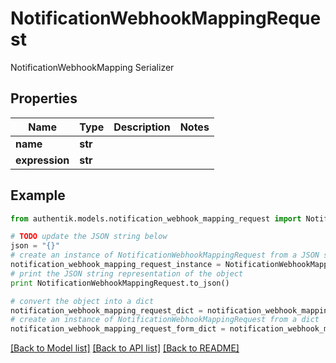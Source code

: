 # NotificationWebhookMappingRequest

NotificationWebhookMapping Serializer

## Properties
Name | Type | Description | Notes
------------ | ------------- | ------------- | -------------
**name** | **str** |  | 
**expression** | **str** |  | 

## Example

```python
from authentik.models.notification_webhook_mapping_request import NotificationWebhookMappingRequest

# TODO update the JSON string below
json = "{}"
# create an instance of NotificationWebhookMappingRequest from a JSON string
notification_webhook_mapping_request_instance = NotificationWebhookMappingRequest.from_json(json)
# print the JSON string representation of the object
print NotificationWebhookMappingRequest.to_json()

# convert the object into a dict
notification_webhook_mapping_request_dict = notification_webhook_mapping_request_instance.to_dict()
# create an instance of NotificationWebhookMappingRequest from a dict
notification_webhook_mapping_request_form_dict = notification_webhook_mapping_request.from_dict(notification_webhook_mapping_request_dict)
```
[[Back to Model list]](../README.md#documentation-for-models) [[Back to API list]](../README.md#documentation-for-api-endpoints) [[Back to README]](../README.md)


